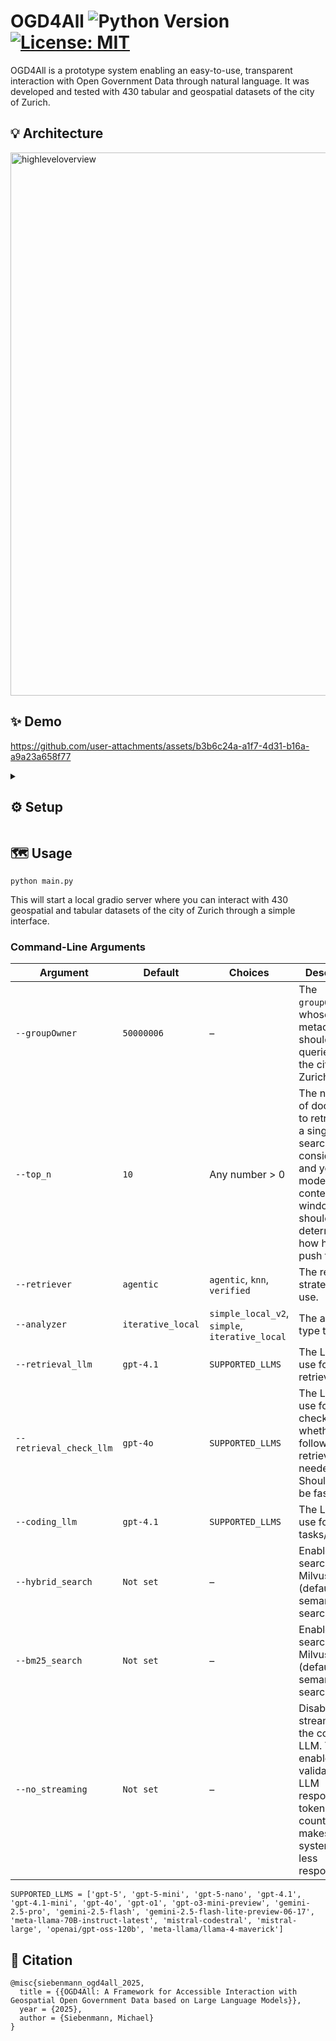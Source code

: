 # OGD4All ![Python Version](https://img.shields.io/badge/Python-3.12-blue) [![License: MIT](https://img.shields.io/badge/License-MIT-yellow.svg)](https://opensource.org/licenses/MIT)

OGD4All is a prototype system enabling an easy-to-use, transparent interaction with Open Government Data through natural language. It was developed and tested with 430 tabular and geospatial datasets of the city of Zurich.

## 💡 Architecture
<img width="2948" height="869" alt="highleveloverview" src="https://github.com/user-attachments/assets/24b01a57-f702-4aa6-b19a-752614c47451" />

## ✨ Demo
https://github.com/user-attachments/assets/b3b6c24a-a1f7-4d31-b16a-a9a23a658f77

<details>
<summary>

## ⚙️ Setup

</summary>

### 1. Code Environment Setup
Run the following commands with Python 3.12 to create a virtual environment that contains all required dependencies:
```bash
python -m venv .venv # Create new virtual environment named .venv (or whatever you wanna call it)

# activate virtual environment depending on your platform #
.venv\Scripts\activate.bat # Windows, cmd.exe
.venv\Scripts\Activate.ps1 # Windows, Powershell
source .venv/bin/activate  # Linux/MacOS
# ------------------------------------------------------- #

pip install -r requirements.txt
```
Configure the following environment variables:
AZURE_OPENAI_API_KEY, AZURE_OPENAI_ENDPOINT, AZURE_OPENAI_ENDPOINT_EMBEDDING_LARGE

### 2. Obtaining Zurich OGD
The system was tested with 430 tabular and geospatial datasets of the city of Zurich, but could also be used with other types of data (with some additional steps).
While the associated metadata is already contained in this repository, you need to perform some additional steps for getting the actual data.
1. Download the datasets [here](https://drive.google.com/file/d/1MdqwSZW0i__oRXNFUJAqlwYcFqypGpia/view?usp=sharing). Unfortunately, Zurich's open data platform does not offer an API for downloading datasets, meaning these datasets were manually exported. Note that this was performed in March and May of 2025, meaning some datasets may be out-of-date. All extraction timestamp, dataset titles and filenames are listed in `data\opendata\50000006\downloads.csv`, feel free to replace datasets with more recent versions.
2. Extract the ZIP folder into the directory `data\opendata\50000006\extracted` (make sure it is not further nested).
3. If you added the data correctly, you should see the following messages at startup:
```
[info     ] Will use 430 files for group owner 50000006.
[info     ] 430/548 metadata embeddings remaining after filtering for existing data.
```

### 3. Vector Store with Embeddings
By default, OGD4All uses OpenAI's `text-embedding-3-large` for semantic search. Corresponding embeddings were generated for the metadata of all datasets, and is stored in `data\metadata\50000006\processed_metadata_embeddings.csv`. You have two options:
- **Keep text-embedding-3-large**: You'll need to set either the environment variable `OPENAI_API_KEY` (with your OpenAI API key) or both `AZURE_OPENAI_API_KEY` and `AZURE_OPENAI_ENDPOINT_EMBEDDING_LARGE` (with your Azure OpenAI API key and endpoint).
- **Use custom embeddings**: First, update the `processed_metadata_embeddings.csv` file by modifying the `scraping\generate_embeddings.py` script with your own method. Then, update the `get_embedding` function in `retrieval\retriever.py`.

### 4. LLM Setup
Support for LLMs provided by Azure OpenAI, Azure, OpenAI, OpenRouter, and Ollama is implemented.
Depending on which one you use, set the environment variable `AZURE_OPENAI_API_KEY`, `AZURE_OPENAI_ENDPOINT`, `AZURE_API_KEY`, `OPENAI_API_KEY`, or `OPENROUTER_API_KEY`.

If your desired model is not listed in `SUPPORTED_LLMS` in `utils.py`, just add it to the list and adapt the `get_llm_client` function.
</details>

  
## 🗺️ Usage
```
python main.py
```
This will start a local gradio server where you can interact with 430 geospatial and tabular datasets of the city of Zurich through a simple interface.

### Command-Line Arguments
| Argument                | Default           | Choices                                                        | Description                                                                                                                                               |
| ----------------------- | ----------------- | -------------------------------------------------------------- | --------------------------------------------------------------------------------------------------------------------------------------------------------- |
| `--groupOwner`          | `50000006`        | –                                                              | The `groupOwner` ID whose metadata should be queried (e.g., the city of Zurich).                                                                          |
| `--top_n`               | `10`              | Any number > 0                                                 | The number of documents to retrieve for a single KNN search. Cost considerations and your model's context window should determine how high you push this. |
| `--retriever`           | `agentic`         | `agentic`, `knn`, `verified`                                   | The retrieval strategy to use.                                                                                                                            |
| `--analyzer`            | `iterative_local` | `simple_local_v2`, `simple`, `iterative_local`                 | The analyzer type to use.                                                                                                                                 |
| `--retrieval_llm`       | `gpt-4.1`         | `SUPPORTED_LLMS`                                               | The LLM to use for retrieval tasks.                                                                                                                       |
| `--retrieval_check_llm` | `gpt-4o`          | `SUPPORTED_LLMS`                                               | The LLM to use for checking whether a follow-up retrieval is needed. Should ideally be fast.                                                              |
| `--coding_llm`          | `gpt-4.1`         | `SUPPORTED_LLMS`                                               | The LLM to use for coding tasks/analysis.                                                                                                                 |
| `--hybrid_search`       | `Not set`         | –                                                              | Enable hybrid search with Milvus (default is semantic search).                                                                                            |
| `--bm25_search`         | `Not set`         | –                                                              | Enable BM25 search with Milvus (default is semantic search).                                                                                              |
| `--no_streaming`        | `Not set`         | –                                                              | Disable streaming for the coding LLM. This enables validation of LLM responses and token counting, but makes the system feel less responsive.             |

```
SUPPORTED_LLMS = ['gpt-5', 'gpt-5-mini', 'gpt-5-nano', 'gpt-4.1', 'gpt-4.1-mini', 'gpt-4o', 'gpt-o1', 'gpt-o3-mini-preview', 'gemini-2.5-pro', 'gemini-2.5-flash', 'gemini-2.5-flash-lite-preview-06-17', 'meta-llama-70B-instruct-latest', 'mistral-codestral', 'mistral-large', 'openai/gpt-oss-120b', 'meta-llama/llama-4-maverick']
```

## 🧾 Citation
```
@misc{siebenmann_ogd4all_2025,
  title = {{OGD4All: A Framework for Accessible Interaction with Geospatial Open Government Data based on Large Language Models}},
  year = {2025},
  author = {Siebenmann, Michael}
}
```
